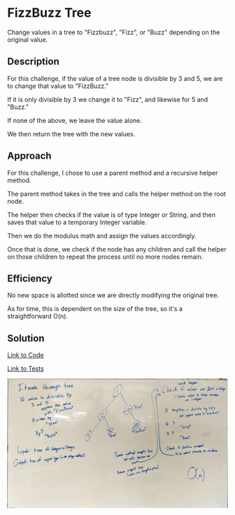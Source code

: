 # FizzBuzz Tree

Change values in a tree to "Fizzbuzz", "Fizz", or "Buzz" depending on the original value.

## Description

For this challenge, if the value of a tree node is divisible by 3 and 5, we are to change that value to "FizzBuzz." 

If it is only divisible by 3 we change it to "Fizz", and likewise for 5 and "Buzz." 

If none of the above, we leave the value alone. 

We then return the tree with the new values.

## Approach

For this challenge, I chose to use a parent method and a recursive helper method. 

The parent method takes in the tree and calls the helper method on the root node. 

The helper then checks if the value is of type Integer or String, and then saves that value to a temporary Integer 
variable. 

Then we do the modulus math and assign the values accordingly. 

Once that is done, we check if the node has any children and call the helper on those children to repeat the process 
until no more nodes remain. 

## Efficiency

No new space is allotted since we are directly modifying the original tree. 

As for time, this is dependent on the size of the tree, so it's a straightforward O(n).

## Solution

[Link to Code](../code401Challenges/src/main/java/fizzBuzzTree/FizzBuzzTree.java)

[Link to Tests](../code401Challenges/src/main/java/fizzBuzzTree/FizzBuzzTree.java)

![Whiteboard Solution](./assets/FizzBuzzTree_Whiteboard.jpg)

